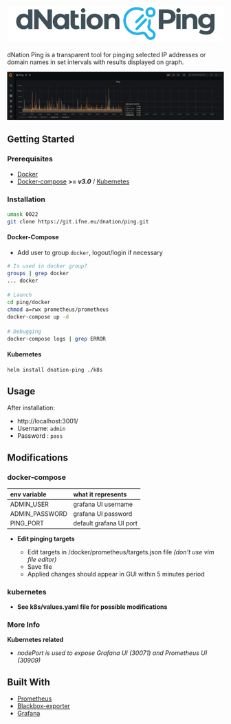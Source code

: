 ![alt text](images/dNPing_logo.png "dNation Ping logo")
-
dNation Ping is a transparent tool for pinging selected IP addresses or domain names in set intervals with results displayed on graph.

![alt text](images/ping_grafana_screenshot.png "dNation Ping GUI")

## Getting Started 
### Prerequisites

* [Docker](https://www.docker.com/)
* [Docker-compose](https://docs.docker.com/compose/) **>= *v3.0*** / [Kubernetes](https://kubernetes.io/)

### Installation

```bash
umask 0022
git clone https://git.ifne.eu/dnation/ping.git
```

#### Docker-Compose

* Add user to group `docker`, logout/login if necessary

```bash
# Is used in docker group?
groups | grep docker
... docker

# Launch
cd ping/docker
chmod a=rwx prometheus/prometheus
docker-compose up -d

# Debugging
docker-compose logs | grep ERROR
```


#### Kubernetes
```bash
helm install dnation-ping ./k8s
```

## Usage
After installation:
* http://localhost:3001/
* Username: `admin`
* Password : `pass`

## Modifications
### docker-compose

| env variable | what it represents |
| :--- | :--- |
| ADMIN_USER | grafana UI username |
| ADMIN_PASSWORD | grafana UI password |
| PING_PORT | default grafana UI port |

* **Edit pinging targets**

    - Edit targets in /docker/prometheus/targets.json file *(don't use vim file editor)*
    - Save file
    - Applied changes should appear in GUI within 5 minutes period
    
### kubernetes

* **See k8s/values.yaml file for possible modifications**    
    
### More Info
**Kubernetes related**

 - *nodePort is used to expose Grafana UI (30071) and Prometheus UI (30909)*

## Built With

* [Prometheus](https://prometheus.io/)
* [Blackbox-exporter](https://github.com/prometheus/blackbox_exporter/blob/master/README.md)
* [Grafana](https://grafana.com/)














